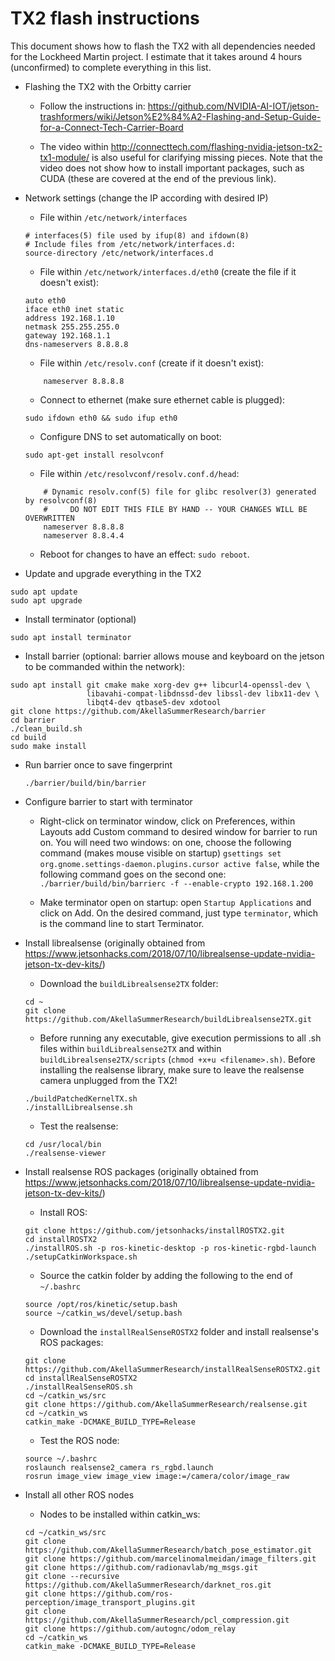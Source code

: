 # TX2 flash instructions

This document shows how to flash the TX2 with all dependencies needed for the Lockheed Martin project. I estimate that it takes around 4 hours (unconfirmed) to complete everything in this list.

- Flashing the TX2 with the Orbitty carrier

	- Follow the instructions in: https://github.com/NVIDIA-AI-IOT/jetson-trashformers/wiki/Jetson%E2%84%A2-Flashing-and-Setup-Guide-for-a-Connect-Tech-Carrier-Board

	- The video within http://connecttech.com/flashing-nvidia-jetson-tx2-tx1-module/ is also useful for clarifying missing pieces. Note that the video does not show how to install important packages, such as CUDA (these are covered at the end of the previous link).
	
- Network settings (change the IP according with desired IP)

	- File within ```/etc/network/interfaces```

	```
	# interfaces(5) file used by ifup(8) and ifdown(8)
	# Include files from /etc/network/interfaces.d:
	source-directory /etc/network/interfaces.d
	```

	- File within ```/etc/network/interfaces.d/eth0``` (create the file if it doesn't exist):

	```
	auto eth0
	iface eth0 inet static
	address 192.168.1.10
	netmask 255.255.255.0
	gateway 192.168.1.1
	dns-nameservers 8.8.8.8
	```

	- File within ```/etc/resolv.conf``` (create if it doesn't exist):

	```
        nameserver 8.8.8.8
	```

	- Connect to ethernet (make sure ethernet cable is plugged):

	```
	sudo ifdown eth0 && sudo ifup eth0
	```
	
	- Configure DNS to set automatically on boot:
	
	```
	sudo apt-get install resolvconf
	```
	
	- File within ```/etc/resolvconf/resolv.conf.d/head```:
	
	```
        # Dynamic resolv.conf(5) file for glibc resolver(3) generated by resolvconf(8)
        #     DO NOT EDIT THIS FILE BY HAND -- YOUR CHANGES WILL BE OVERWRITTEN
        nameserver 8.8.8.8
        nameserver 8.8.4.4
	```

	- Reboot for changes to have an effect: ```sudo reboot```.

- Update and upgrade everything in the TX2

```
sudo apt update
sudo apt upgrade
```

- Install terminator (optional)

```
sudo apt install terminator
```

- Install barrier (optional: barrier allows mouse and keyboard on the jetson to be commanded within the network):

```
sudo apt install git cmake make xorg-dev g++ libcurl4-openssl-dev \
                 libavahi-compat-libdnssd-dev libssl-dev libx11-dev \
                 libqt4-dev qtbase5-dev xdotool
git clone https://github.com/AkellaSummerResearch/barrier
cd barrier
./clean_build.sh
cd build
sudo make install
```

- Run barrier once to save fingerprint

	```
	./barrier/build/bin/barrier
	```

- Configure barrier to start with terminator
	- Right-click on terminator window, click on Preferences, within Layouts add Custom command to desired window for barrier to run on. You will need two windows: on one, choose the following command (makes mouse visible on startup) ```gsettings set org.gnome.settings-daemon.plugins.cursor active false```, while the following command goes on the second one: ```./barrier/build/bin/barrierc -f --enable-crypto 192.168.1.200```

	- Make terminator open on startup: open ```Startup Applications``` and click on Add. On the desired command, just type ```terminator```, which is the command line to start Terminator.

- Install librealsense (originally obtained from https://www.jetsonhacks.com/2018/07/10/librealsense-update-nvidia-jetson-tx-dev-kits/)

	- Download the ```buildLibrealsense2TX``` folder:

	```
	cd ~
	git clone https://github.com/AkellaSummerResearch/buildLibrealsense2TX.git
	```

	- Before running any executable, give execution permissions to all .sh files within ```buildLibrealsense2TX``` and within ```buildLibrealsense2TX/scripts``` (```chmod +x+u <filename>.sh)```. Before installing the realsense library, make sure to leave the realsense camera unplugged from the TX2!

	```
	./buildPatchedKernelTX.sh
	./installLibrealsense.sh
	```

	- Test the realsense:

	``` 
	cd /usr/local/bin
	./realsense-viewer
	```

- Install realsense ROS packages (originally obtained from https://www.jetsonhacks.com/2018/07/10/librealsense-update-nvidia-jetson-tx-dev-kits/)

	- Install ROS:

	```
	git clone https://github.com/jetsonhacks/installROSTX2.git
	cd installROSTX2
	./installROS.sh -p ros-kinetic-desktop -p ros-kinetic-rgbd-launch
	./setupCatkinWorkspace.sh
	```
	
	- Source the catkin folder by adding the following to the end of ```~/.bashrc```
	
	```
	source /opt/ros/kinetic/setup.bash
	source ~/catkin_ws/devel/setup.bash
	```

	- Download the ```installRealSenseROSTX2``` folder and install realsense's ROS packages:

	```
	git clone https://github.com/AkellaSummerResearch/installRealSenseROSTX2.git
	cd installRealSenseROSTX2
	./installRealSenseROS.sh
	cd ~/catkin_ws/src
	git clone https://github.com/AkellaSummerResearch/realsense.git
	cd ~/catkin_ws
	catkin_make -DCMAKE_BUILD_TYPE=Release
	```

	- Test the ROS node:

	```
	source ~/.bashrc
	roslaunch realsense2_camera rs_rgbd.launch
	rosrun image_view image_view image:=/camera/color/image_raw
	```

- Install all other ROS nodes

	- Nodes to be installed within catkin_ws:

	```
	cd ~/catkin_ws/src
	git clone https://github.com/AkellaSummerResearch/batch_pose_estimator.git
	git clone https://github.com/marcelinomalmeidan/image_filters.git
	git clone https://github.com/radionavlab/mg_msgs.git
	git clone --recursive https://github.com/AkellaSummerResearch/darknet_ros.git
	git clone https://github.com/ros-perception/image_transport_plugins.git
	git clone https://github.com/AkellaSummerResearch/pcl_compression.git
	git clone https://github.com/autognc/odom_relay
	cd ~/catkin_ws
	catkin_make -DCMAKE_BUILD_TYPE=Release
	```
